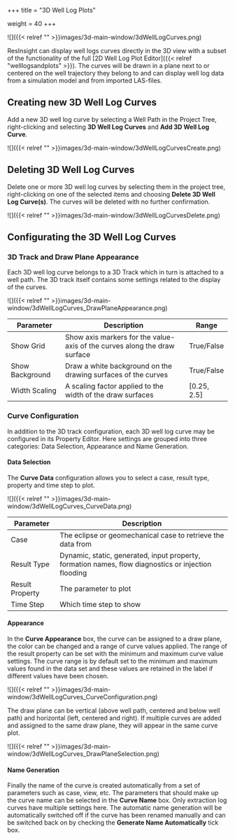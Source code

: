 +++
title = "3D Well Log Plots"

weight = 40
+++

![]({{< relref "" >}}images/3d-main-window/3dWellLogCurves.png)

ResInsight can display well logs curves directly in the 3D view with a subset of the functionality of the full [2D Well Log Plot Editor]({{< relref "welllogsandplots" >}}). The curves will be drawn in a plane next to or centered on the well trajectory they belong to and can display well log data from a simulation model and from imported LAS-files.

## Creating new 3D Well Log Curves
Add a new 3D well log curve by selecting a Well Path in the Project Tree, right-clicking and selecting **3D Well Log Curves** and **Add 3D Well Log Curve**.

![]({{< relref "" >}}images/3d-main-window/3dWellLogCurvesCreate.png)

## Deleting 3D Well Log Curves
Delete one or more 3D well log curves by selecting them in the project tree, right-clicking on one of the selected items and choosing **Delete 3D Well Log Curve(s)**. The curves will be deleted with no further confirmation.

![]({{< relref "" >}}images/3d-main-window/3dWellLogCurvesDelete.png)

## Configurating the 3D Well Log Curves

### 3D Track and Draw Plane Appearance
Each 3D well log curve belongs to a 3D Track which in turn is attached to a well path. The 3D track itself contains some settings related to the display of the curves.

![]({{< relref "" >}}images/3d-main-window/3dWellLogCurves_DrawPlaneAppearance.png)

| Parameter      | Description                                                                | Range       |
|----------------|----------------------------------------------------------------------------|-------------|
| Show Grid      | Show axis markers for the value-axis of the curves along the draw surface  | True/False  |
| Show Background| Draw a white background on the drawing surfaces of the curves              | True/False  |
| Width Scaling  | A scaling factor applied to the width of the draw surfaces                 | [0.25, 2.5] | 

### Curve Configuration
In addition to the 3D track configuration, each 3D well log curve may be configured in its Property Editor. Here settings are grouped into three categories: Data Selection, Appearance and Name Generation.

#### Data Selection
The **Curve Data** configuration allows you to select a case, result type, property and time step to plot.

![]({{< relref "" >}}images/3d-main-window/3dWellLogCurves_CurveData.png)

| Parameter      | Description                                                                                         |
|----------------|-----------------------------------------------------------------------------------------------------|
| Case           | The eclipse or geomechanical case to retrieve the data from                                         |
| Result Type    | Dynamic, static, generated, input property, formation names, flow diagnostics or injection flooding |
| Result Property| The parameter to plot                                                                               |
| Time Step      | Which time step to show                                                                             |

#### Appearance
In the **Curve Appearance** box, the curve can be assigned to a draw plane, the color can be changed and a range of curve values applied. The range of the result property can be set with the minimum and maximum curve value settings. The curve range is by default set to the minimum and maximum values found in the data set and these values are retained in the label if different values have been chosen.

![]({{< relref "" >}}images/3d-main-window/3dWellLogCurves_CurveConfiguration.png)

The draw plane can be vertical (above well path, centered and below well path) and horizontal (left, centered and right). If multiple curves are added and assigned to the same draw plane, they will appear in the same curve plot.

![]({{< relref "" >}}images/3d-main-window/3dWellLogCurves_DrawPlaneSelection.png)

#### Name Generation
Finally the name of the curve is created automatically from a set of parameters such as case, view, etc. The parameters that should make up the curve name can be selected in the **Curve Name** box. Only extraction log curves have multiple settings here. The automatic name generation will be automatically switched off if the curve has been renamed manually and can be switched back on by checking the **Generate Name Automatically** tick box.
